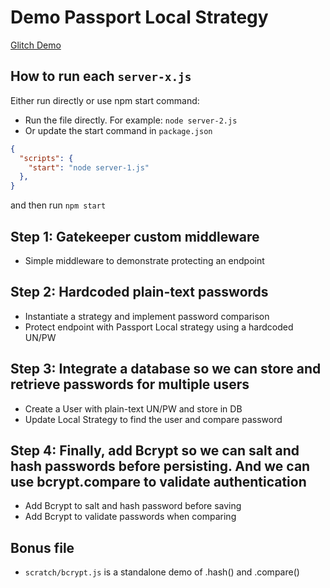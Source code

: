 # Demo Passport Local Strategy

[Glitch Demo](https://glitch.com/~demo-passport-local-strategy)

## How to run each `server-x.js`

Either run directly or use npm start command:

* Run the file directly. For example: `node server-2.js`
* Or update the start command in `package.json`

```json
{
  "scripts": {
    "start": "node server-1.js"
  },
}
```

and then run `npm start`

## Step 1: Gatekeeper custom middleware

* Simple middleware to demonstrate protecting an endpoint

## Step 2: Hardcoded plain-text passwords

* Instantiate a strategy and implement password comparison
* Protect endpoint with Passport Local strategy using a hardcoded UN/PW

## Step 3: Integrate a database so we can store and retrieve passwords for multiple users

* Create a User with plain-text UN/PW and store in DB
* Update Local Strategy to find the user and compare password

## Step 4: Finally, add Bcrypt so we can salt and hash passwords before persisting. And we can use bcrypt.compare to validate authentication

* Add Bcrypt to salt and hash password before saving
* Add Bcrypt to validate passwords when comparing

## Bonus file

* `scratch/bcrypt.js` is a standalone demo of .hash() and .compare()
